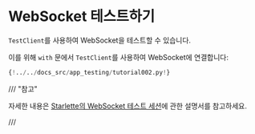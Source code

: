 # WebSocket 테스트하기

`TestClient`를 사용하여 WebSocket을 테스트할 수 있습니다.

이를 위해 `with` 문에서 `TestClient`를 사용하여 WebSocket에 연결합니다:

```Python hl_lines="27-31"
{!../../docs_src/app_testing/tutorial002.py!}
```

/// "참고"

자세한 내용은 <a href="https://www.starlette.io/testclient/#testing-websocket-sessions" class="external-link" target="_blank">Starlette의 WebSocket 테스트 세션</a>에 관한 설명서를 참고하세요.

///

